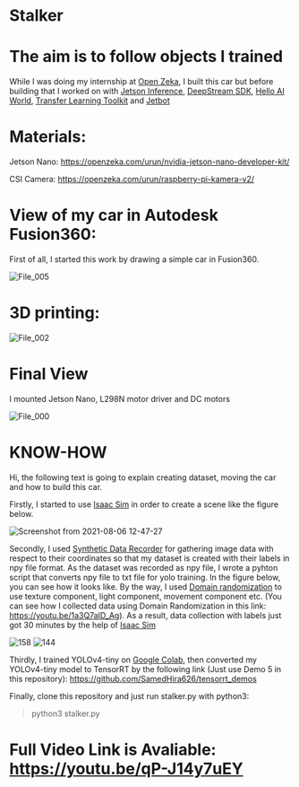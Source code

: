 # Stalker

# The aim is to follow objects I trained

While I was doing my internship at [Open Zeka](https://openzeka.com), I built this car but before building that I worked on with [Jetson Inference](https://www.youtube.com/watch?v=QXIwdsyK7Rw&list=PL5B692fm6--uQRRDTPsJDp4o0xbzkoyf8&index=9), [DeepStream SDK](https://developer.nvidia.com/deepstream-sdk), [Hello AI World](https://www.youtube.com/watch?v=uvU8AXY1170&list=PL5B692fm6--uQRRDTPsJDp4o0xbzkoyf8), [Transfer Learning Toolkit](https://docs.nvidia.com/tao/tao-toolkit/text/overview.html) and [Jetbot](https://jetbot.org/master/)

# Materials:
Jetson Nano: https://openzeka.com/urun/nvidia-jetson-nano-developer-kit/

CSI Camera: https://openzeka.com/urun/raspberry-pi-kamera-v2/

# View of my car in Autodesk Fusion360:

First of all, I started this work by drawing a simple car in Fusion360.

![File_005](https://user-images.githubusercontent.com/42544569/132006355-30b4aa97-00c3-4744-8a74-a01753b42b16.jpeg)

# 3D printing:

![File_002](https://user-images.githubusercontent.com/42544569/132006708-fee7c41a-daa0-4378-ac10-11354b044a98.png)

# Final View

I mounted Jetson Nano, L298N motor driver and DC motors

![File_000](https://user-images.githubusercontent.com/42544569/132006371-54e729f5-9645-4d9a-994a-796f05c74173.png)

# KNOW-HOW
Hi, the following text is going to explain creating dataset, moving the car and how to build this car.

Firstly, I started to use [Isaac Sim](https://docs.omniverse.nvidia.com/app_isaacsim/app_isaacsim/overview.html) in order to create a scene like the figure below.

![Screenshot from 2021-08-06 12-47-27](https://user-images.githubusercontent.com/42544569/132004829-da659874-7d3d-4d34-b475-6225a2615112.png)

Secondly, I used [Synthetic Data Recorder](https://docs.omniverse.nvidia.com/app_isaacsim/app_isaacsim/ext_omni_isaac_synthetic_utils_syntheticdata_recorder.html) for gathering image data with respect to their coordinates so that my dataset is created with their labels in npy file format. As the dataset was recorded as npy file, I wrote a pyhton script that converts npy file to txt file for yolo training. In the figure below, you can see how it looks like. By the way, I used [Domain randomization](https://docs.omniverse.nvidia.com/app_isaacsim/app_isaacsim/sample_syntheticdata.html) to use texture component, light component, movement component etc. (You can see how I collected data using Domain Randomization in this link: https://youtu.be/1a3Q7aID_Ag). As a result, data collection with labels just got 30 minutes by the help of [Isaac Sim](https://docs.omniverse.nvidia.com/app_isaacsim/app_isaacsim/overview.html)

![158](https://user-images.githubusercontent.com/42544569/132005462-a5aad6b3-e7a7-4dc3-bc1b-17d1e43db659.png)
![144](https://user-images.githubusercontent.com/42544569/132005470-59825197-50e2-4edb-ba12-698e95ad3650.png)

Thirdly, I trained YOLOv4-tiny on [Google Colab](https://colab.research.google.com), then converted my YOLOv4-tiny model to TensorRT by the following link (Just use Demo 5 in this repository): https://github.com/SamedHira626/tensorrt_demos  


Finally, clone this repository and just run stalker.py with python3:

>  python3 stalker.py



# Full Video Link is Avaliable: https://youtu.be/qP-J14y7uEY







